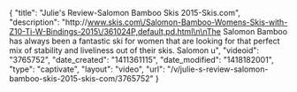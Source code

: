 {
    "title": "Julie's Review-Salomon Bamboo Skis 2015-Skis.com",
    "description": "http:\/\/www.skis.com\/Salomon-Bamboo-Womens-Skis-with-Z10-Ti-W-Bindings-2015\/361024P,default,pd.html\n\nThe Salomon Bamboo has always been a fantastic ski for women that are looking for that perfect mix of stability and liveliness out of their skis. Salomon u",
    "videoid": "3765752",
    "date_created": "1411361115",
    "date_modified": "1418182001",
    "type": "captivate",
    "layout": "video",
    "url": "\/v\/julie-s-review-salomon-bamboo-skis-2015-skis-com\/3765752"
}